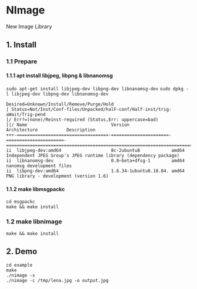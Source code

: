 # NImage
New Image Library

## 1.  Install

###   1.1 Prepare

#### 1.1.1 apt install libjpeg, libpng & libnanomsg
`sudo apt-get install libjpeg-dev libpng-dev libnanomsg-dev`
`sudo dpkg -l libjpeg-dev libpng-dev libnanomsg-dev`
```
Desired=Unknown/Install/Remove/Purge/Hold
| Status=Not/Inst/Conf-files/Unpacked/halF-conf/Half-inst/trig-aWait/Trig-pend
|/ Err?=(none)/Reinst-required (Status,Err: uppercase=bad)
||/ Name                                Version                Architecture           Description
+++-===================================-======================-======================-============================================================================
ii  libjpeg-dev:amd64                   8c-2ubuntu8            amd64                  Independent JPEG Group's JPEG runtime library (dependency package)
ii  libnanomsg-dev                      0.8~beta+dfsg-1        amd64                  nanomsg development files
ii  libpng-dev:amd64                    1.6.34-1ubuntu0.18.04. amd64                  PNG library - development (version 1.6)
```

#### 1.1.2 make libmsgpackc
```
cd msgpackc
make && make install
```

###   1.2 make libnimage
`make && make install`

## 2. Demo
```
cd example
make 
./nimage -s
./nimage -c /tmp/lena.jpg -o output.jpg
```


